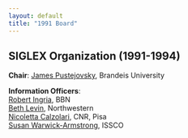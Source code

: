 ```yaml
---
layout: default
title: "1991 Board"
---
```


## SIGLEX Organization (1991-1994)

**Chair**: [James Pustejovsky](http://jamespusto.com/), Brandeis University

**Information Officers**:  
[Robert Ingria](http://www.worldcat.org/identities/np-ingria,%20robert/), BBN  
[Beth Levin](http://web.stanford.edu/~bclevin/), Northwestern  
[Nicoletta Calzolari](http://www.ilc.cnr.it/en/content/nicoletta-calzolari-zamorani), CNR, Pisa  
[Susan Warwick-Armstrong](http://archive-ouverte.unige.ch/authors/view/3411), ISSCO
